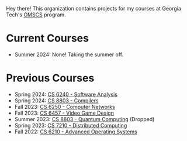 Hey there! This organization contains projects for my courses at Georgia Tech's [OMSCS](https://omscs.gatech.edu/) program.

# Current Courses

* Summer 2024: None! Taking the summer off.
  
# Previous Courses

* Spring 2024: [CS 6240 - Software Analysis](https://omscs.gatech.edu/cs-6340-software-analysis)
* Spring 2024: [CS 8803 - Compilers](https://omscs.gatech.edu/cs-8803-o08-compilers-theory-and-practice)
* Fall 2023: [CS 6250 - Computer Networks](https://omscs.gatech.edu/cs-6250-computer-networks)
* Fall 2023: [CS 6457 - Video Game Design](https://omscs.gatech.edu/cs-6457-video-game-design)
* Summer 2023: [CS 8803 - Quantum Computing](https://omscs.gatech.edu/cs-8803-o13-quantum-computing) (Dropped)
* Spring 2023: [CS 7210 - Distributed Computing](https://omscs.gatech.edu/cs-7210-distributed-computing)
* Fall 2022: [CS 6210 - Advanced Operating Systems](https://omscs.gatech.edu/cs-6210-advanced-operating-systems)
